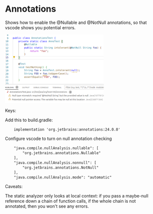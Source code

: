 # Annotations

Shows how to enable the @Nullable and @NotNull annotations,
so that vscode shows you potential errors. 

<img src="annotations.png">

Keys:

Add this to build.gradle:

```
    implementation 'org.jetbrains:annotations:24.0.0'
```

Configure vscode to turn on null annotation checking

```
    "java.compile.nullAnalysis.nullable": [
        "org.jetbrains.annotations.Nullable"
    ],
    "java.compile.nullAnalysis.nonnull": [
        "org.jetbrains.annotations.NotNull"
    ],
    "java.compile.nullAnalysis.mode": "automatic"
```

Caveats:

The static analyzer only looks at local context: if you pass
a maybe-null reference down a chain of function calls, if
the whole chain is not annotated, then you won't see any errors.